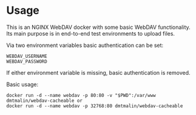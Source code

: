 # Usage
This is an NGINX WebDAV docker with some basic WebDAV functionality. Its main purpose is in end-to-end test environments to upload files.

Via two environment variables basic authentication can be set:

	WEBDAV_USERNAME
	WEBDAV_PASSWORD

If either environment variable is missing, basic authentication is removed.

Basic usage:

	docker run -d --name webdav -p 80:80 -v "$PWD":/var/www dmtmalin/webdav-cacheable or 
	docker run -d --name webdav -p 32768:80 dmtmalin/webdav-cacheable
	
